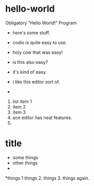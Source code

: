 hello-world
===========

Obligatory "Hello World!" Program

* here's some stuff.

* codio is quite easy to use.

* holy cow that was easy!
* is this also easy?
* it's kind of easy.
* i like this editor sort of.
* 

1. list item 1
2. item 2
3. item 3
4. ace editor has neat features.
5. 





# title

* some things
* other things
* 

*things
1 things
2. things
3. things again.